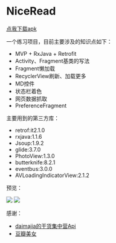 # NiceRead

[点我下载apk](http://fir.im/jr8h)

一个练习项目，目前主要涉及的知识点如下：
* MVP + RxJava + Retrofit
* Activity、Fragment基类的写法
* Fragment懒加载
* RecyclerView刷新、加载更多
* MD控件
* 状态栏着色
* 网页数据抓取
* PreferenceFragment

主要用到的第三方库：
* retrof:it2.1.0
* rxjava:1.1.6
* Jsoup:1.9.2
* glide:3.7.0
* PhotoView:1.3.0
* butterknife:8.2.1
* eventbus:3.0.0
* AVLoadingIndicatorView:2.1.2

预览：

![](https://github.com/Othershe/NiceRead/blob/master/1.gif) ![](https://github.com/Othershe/NiceRead/blob/master/2.gif)

感谢：
* [daimajia的干货集中营Api](http://gank.io/)
* [豆瓣美女](http://www.dbmeinv.com/dbgroup)
